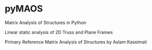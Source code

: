 # pyMAOS
Matrix Analysis of Structures in Python

Linear static analysis of 2D Truss and Plane Frames

Primary Reference Matrix Analysis of Structures by Aslam Kassimali
